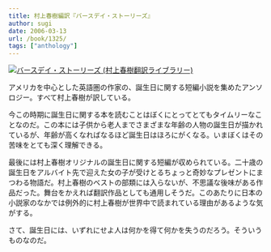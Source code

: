 ```yaml
---
title: 村上春樹編訳『バースデイ・ストーリーズ』
author: sugi
date: 2006-03-13
url: /book/1325/
tags: ["anthology"]
---
```

<a href="http://www.amazon.co.jp/exec/obidos/ASIN/4124034946/chezsugi-22/ref=nosim/" name="amazletlink" target="_blank"><img src="http://i1.wp.com/ec2.images-amazon.com/images/I/41AZG9XMJYL.SL160.jpg?w=660" alt="バースデイ・ストーリーズ (村上春樹翻訳ライブラリー)" class="alignleft" data-recalc-dims="1" /></a>

アメリカを中心とした英語圏の作家の、誕生日に関する短編小説を集めたアンソロジー。すべて村上春樹が訳している。

今この時期に誕生日に関する本を読むことはぼくにとってとてもタイムリーなことなのだ。この本には子供から老人までさまざまな年齢の人物の誕生日が描かれているが、年齢が高くなればなるほど誕生日はほろにがくなる。いまぼくはその苦味をとても深く理解できる。

最後には村上春樹オリジナルの誕生日に関する短編が収められている。二十歳の誕生日をアルバイト先で迎えた女の子が受けとるちょっと奇妙なプレゼントにまつわる物語だ。村上春樹のベストの部類には入らないが、不思議な後味がある作品だった。舞台をかえれば翻訳作品としても通用しそうだ。このあたりに日本の小説家のなかでは例外的に村上春樹が世界中で読まれている理由があるような気がする。

さて、誕生日には、いずれにせよ人は何かを得て何かを失うのだろう。そういうものなのだ。

